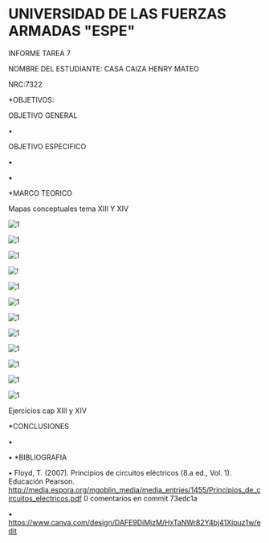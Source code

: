 # UNIVERSIDAD DE LAS FUERZAS ARMADAS "ESPE"

INFORME TAREA 7

NOMBRE DEL ESTUDIANTE: CASA CAIZA HENRY MATEO

NRC:7322

*OBJETIVOS:

OBJETIVO GENERAL

 • 
 
OBJETIVO ESPECIFICO 

 •
 
 •

*MARCO TEORICO 

Mapas conceptuales tema XIII Y XIV

![1](https://github.com/hmcasa1/Tarea-7/blob/138a6cc30c43b20200671f79dc344288cf305740/imagenes/Mapa%201.png)

![1](https://github.com/hmcasa1/Tarea-7/blob/138a6cc30c43b20200671f79dc344288cf305740/imagenes/Mapa%202.png)

![1](https://github.com/hmcasa1/Tarea-7/blob/138a6cc30c43b20200671f79dc344288cf305740/imagenes/Mapa%203.png)

![!](https://github.com/hmcasa1/Tarea-7/blob/138a6cc30c43b20200671f79dc344288cf305740/imagenes/Mapa%204.png)

![1](https://github.com/hmcasa1/Tarea-7/blob/138a6cc30c43b20200671f79dc344288cf305740/imagenes/Mapa%205.png)

![1](https://github.com/hmcasa1/Tarea-7/blob/138a6cc30c43b20200671f79dc344288cf305740/imagenes/Mapa%206.png)

![1](https://github.com/hmcasa1/Tarea-7/blob/138a6cc30c43b20200671f79dc344288cf305740/imagenes/Mapa%207.png)

![1](https://github.com/hmcasa1/Tarea-7/blob/138a6cc30c43b20200671f79dc344288cf305740/imagenes/Mapa%208.png)

![1](https://github.com/hmcasa1/Tarea-7/blob/138a6cc30c43b20200671f79dc344288cf305740/imagenes/Mapa%209.png)

![1](https://github.com/hmcasa1/Tarea-7/blob/138a6cc30c43b20200671f79dc344288cf305740/imagenes/Mapa%2010.png)

![1](https://github.com/hmcasa1/Tarea-7/blob/138a6cc30c43b20200671f79dc344288cf305740/imagenes/Mapa%2011.png)

![1](https://github.com/hmcasa1/Tarea-7/blob/138a6cc30c43b20200671f79dc344288cf305740/imagenes/Mapa%2012.png)

Ejercicios cap XIII y XIV



*CONCLUSIONES 

•

•
*BIBLIOGRAFIA 

• Floyd, T. (2007). Principios de circuitos eléctricos (8.a ed., Vol. 1). Educación Pearson. http://media.espora.org/mgoblin_media/media_entries/1455/Principios_de_circuitos_electricos.pdf 0 comentarios en commit 73edc1a

• https://www.canva.com/design/DAFE9DiMjzM/HxTaNWr82Y4bj41Xipuz1w/edit
